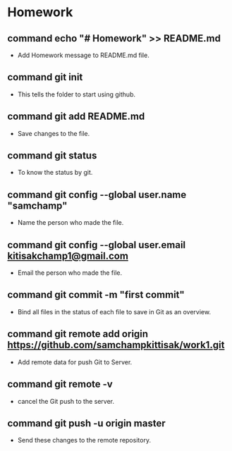 # Homework

## command echo "# Homework" >> README.md
* Add Homework message to README.md file.

## command git init
* This tells the folder to start using github.

## command git add README.md
* Save changes to the file.

## command git status
* To know the status by git.

## command git config --global user.name "samchamp"
* Name the person who made the file.

## command git config --global user.email kitisakchamp1@gmail.com
* Email the person who made the file.

## command git commit -m "first commit"
* Bind all files in the status of each file to save in Git as an overview.

## command git remote add origin https://github.com/samchampkittisak/work1.git
* Add remote data for push Git to Server.

## command git remote -v
* cancel the Git push to the server.

## command git push -u origin master
* Send these changes to the remote repository.